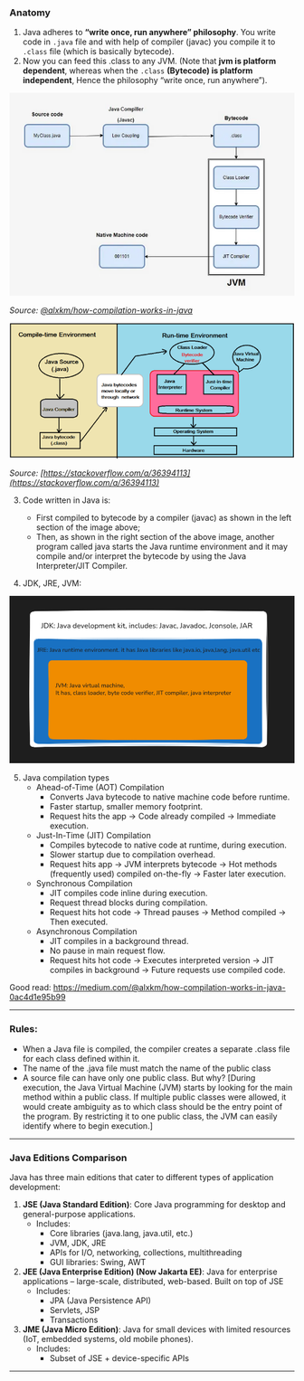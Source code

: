 ### Anatomy
1. Java adheres to **“write once, run anywhere” philosophy**. You write code in `.java` file and with help of compiler (javac) you compile it to `.class` file (which is basically bytecode). 
2. Now you can feed this .class to any JVM. (Note that **jvm is platform dependent**, whereas when the `.class` **(Bytecode) is platform independent**, Hence the philosophy “write once, run anywhere”).

![Java Compilation Flow](image.png)

*Source: [@alxkm/how-compilation-works-in-java](https://medium.com/@alxkm/how-compilation-works-in-java-0ac4d1e95b99)*


![Running java flow](image-1.png)

*Source: [https://stackoverflow.com/a/36394113](https://stackoverflow.com/a/36394113)*


3. Code written in Java is:
    - First compiled to bytecode by a compiler (javac) as shown in the left section of the image above; 
    - Then, as shown in the right section of the above image, another program called java starts the Java runtime environment and it may compile and/or interpret the bytecode by using the Java Interpreter/JIT Compiler.

4. JDK, JRE, JVM:

![JDK, JRE, JVM](image-2.png)

5. Java compilation types 
    - Ahead-of-Time (AOT) Compilation
        - Converts Java bytecode to native machine code before runtime.
        - Faster startup, smaller memory footprint.
        - Request hits the app → Code already compiled → Immediate execution.
    - Just-In-Time (JIT) Compilation
        - Compiles bytecode to native code at runtime, during execution.
        - Slower startup due to compilation overhead.
        - Request hits app → JVM interprets bytecode → Hot methods (frequently used) compiled on-the-fly → Faster later execution.
    - Synchronous Compilation
        - JIT compiles code inline during execution.
        - Request thread blocks during compilation.
        - Request hits hot code → Thread pauses → Method compiled → Then executed.
    - Asynchronous Compilation
        - JIT compiles in a background thread.
        - No pause in main request flow.
        - Request hits hot code → Executes interpreted version → JIT compiles in background → Future requests use compiled code.

Good read: https://medium.com/@alxkm/how-compilation-works-in-java-0ac4d1e95b99

---

### Rules:
- When a Java file is compiled, the compiler creates a separate .class file for each class defined within it.
- The name of the .java file must match the name of the public class
- A source file can have only one public class. But why? [During execution, the Java Virtual Machine (JVM) starts by looking for the main method within a public class. If multiple public classes were allowed, it would create ambiguity as to which class should be the entry point of the program. By restricting it to one public class, the JVM can easily identify where to begin execution.]

---

### Java Editions Comparison

Java has three main editions that cater to different types of application development:
1. **JSE (Java Standard Edition)**: Core Java programming for desktop and general-purpose applications. 
    - Includes:
        - Core libraries (java.lang, java.util, etc.)
        - JVM, JDK, JRE
        - APIs for I/O, networking, collections, multithreading
        - GUI libraries: Swing, AWT 
2. **JEE (Java Enterprise Edition) (Now Jakarta EE)**: Java for enterprise applications – large-scale, distributed, web-based. Built on top of JSE
    - Includes:
        - JPA (Java Persistence API)
        - Servlets, JSP
        - Transactions
3. **JME (Java Micro Edition)**: Java for small devices with limited resources (IoT, embedded systems, old mobile phones).
    - Includes:
        - Subset of JSE + device-specific APIs

---
